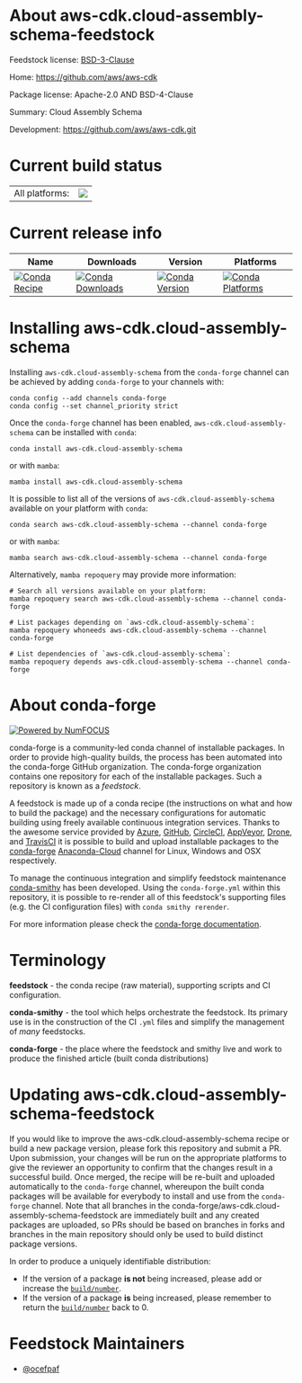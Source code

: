 About aws-cdk.cloud-assembly-schema-feedstock
=============================================

Feedstock license: [BSD-3-Clause](https://github.com/conda-forge/aws-cdk.cloud-assembly-schema-feedstock/blob/main/LICENSE.txt)

Home: https://github.com/aws/aws-cdk

Package license: Apache-2.0 AND BSD-4-Clause

Summary: Cloud Assembly Schema

Development: https://github.com/aws/aws-cdk.git

Current build status
====================


<table><tr><td>All platforms:</td>
    <td>
      <a href="https://dev.azure.com/conda-forge/feedstock-builds/_build/latest?definitionId=19945&branchName=main">
        <img src="https://dev.azure.com/conda-forge/feedstock-builds/_apis/build/status/aws-cdk.cloud-assembly-schema-feedstock?branchName=main">
      </a>
    </td>
  </tr>
</table>

Current release info
====================

| Name | Downloads | Version | Platforms |
| --- | --- | --- | --- |
| [![Conda Recipe](https://img.shields.io/badge/recipe-aws--cdk.cloud--assembly--schema-green.svg)](https://anaconda.org/conda-forge/aws-cdk.cloud-assembly-schema) | [![Conda Downloads](https://img.shields.io/conda/dn/conda-forge/aws-cdk.cloud-assembly-schema.svg)](https://anaconda.org/conda-forge/aws-cdk.cloud-assembly-schema) | [![Conda Version](https://img.shields.io/conda/vn/conda-forge/aws-cdk.cloud-assembly-schema.svg)](https://anaconda.org/conda-forge/aws-cdk.cloud-assembly-schema) | [![Conda Platforms](https://img.shields.io/conda/pn/conda-forge/aws-cdk.cloud-assembly-schema.svg)](https://anaconda.org/conda-forge/aws-cdk.cloud-assembly-schema) |

Installing aws-cdk.cloud-assembly-schema
========================================

Installing `aws-cdk.cloud-assembly-schema` from the `conda-forge` channel can be achieved by adding `conda-forge` to your channels with:

```
conda config --add channels conda-forge
conda config --set channel_priority strict
```

Once the `conda-forge` channel has been enabled, `aws-cdk.cloud-assembly-schema` can be installed with `conda`:

```
conda install aws-cdk.cloud-assembly-schema
```

or with `mamba`:

```
mamba install aws-cdk.cloud-assembly-schema
```

It is possible to list all of the versions of `aws-cdk.cloud-assembly-schema` available on your platform with `conda`:

```
conda search aws-cdk.cloud-assembly-schema --channel conda-forge
```

or with `mamba`:

```
mamba search aws-cdk.cloud-assembly-schema --channel conda-forge
```

Alternatively, `mamba repoquery` may provide more information:

```
# Search all versions available on your platform:
mamba repoquery search aws-cdk.cloud-assembly-schema --channel conda-forge

# List packages depending on `aws-cdk.cloud-assembly-schema`:
mamba repoquery whoneeds aws-cdk.cloud-assembly-schema --channel conda-forge

# List dependencies of `aws-cdk.cloud-assembly-schema`:
mamba repoquery depends aws-cdk.cloud-assembly-schema --channel conda-forge
```


About conda-forge
=================

[![Powered by
NumFOCUS](https://img.shields.io/badge/powered%20by-NumFOCUS-orange.svg?style=flat&colorA=E1523D&colorB=007D8A)](https://numfocus.org)

conda-forge is a community-led conda channel of installable packages.
In order to provide high-quality builds, the process has been automated into the
conda-forge GitHub organization. The conda-forge organization contains one repository
for each of the installable packages. Such a repository is known as a *feedstock*.

A feedstock is made up of a conda recipe (the instructions on what and how to build
the package) and the necessary configurations for automatic building using freely
available continuous integration services. Thanks to the awesome service provided by
[Azure](https://azure.microsoft.com/en-us/services/devops/), [GitHub](https://github.com/),
[CircleCI](https://circleci.com/), [AppVeyor](https://www.appveyor.com/),
[Drone](https://cloud.drone.io/welcome), and [TravisCI](https://travis-ci.com/)
it is possible to build and upload installable packages to the
[conda-forge](https://anaconda.org/conda-forge) [Anaconda-Cloud](https://anaconda.org/)
channel for Linux, Windows and OSX respectively.

To manage the continuous integration and simplify feedstock maintenance
[conda-smithy](https://github.com/conda-forge/conda-smithy) has been developed.
Using the ``conda-forge.yml`` within this repository, it is possible to re-render all of
this feedstock's supporting files (e.g. the CI configuration files) with ``conda smithy rerender``.

For more information please check the [conda-forge documentation](https://conda-forge.org/docs/).

Terminology
===========

**feedstock** - the conda recipe (raw material), supporting scripts and CI configuration.

**conda-smithy** - the tool which helps orchestrate the feedstock.
                   Its primary use is in the construction of the CI ``.yml`` files
                   and simplify the management of *many* feedstocks.

**conda-forge** - the place where the feedstock and smithy live and work to
                  produce the finished article (built conda distributions)


Updating aws-cdk.cloud-assembly-schema-feedstock
================================================

If you would like to improve the aws-cdk.cloud-assembly-schema recipe or build a new
package version, please fork this repository and submit a PR. Upon submission,
your changes will be run on the appropriate platforms to give the reviewer an
opportunity to confirm that the changes result in a successful build. Once
merged, the recipe will be re-built and uploaded automatically to the
`conda-forge` channel, whereupon the built conda packages will be available for
everybody to install and use from the `conda-forge` channel.
Note that all branches in the conda-forge/aws-cdk.cloud-assembly-schema-feedstock are
immediately built and any created packages are uploaded, so PRs should be based
on branches in forks and branches in the main repository should only be used to
build distinct package versions.

In order to produce a uniquely identifiable distribution:
 * If the version of a package **is not** being increased, please add or increase
   the [``build/number``](https://docs.conda.io/projects/conda-build/en/latest/resources/define-metadata.html#build-number-and-string).
 * If the version of a package **is** being increased, please remember to return
   the [``build/number``](https://docs.conda.io/projects/conda-build/en/latest/resources/define-metadata.html#build-number-and-string)
   back to 0.

Feedstock Maintainers
=====================

* [@ocefpaf](https://github.com/ocefpaf/)

